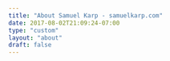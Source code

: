 ```yaml
---
title: "About Samuel Karp - samuelkarp.com"
date: 2017-08-02T21:09:24-07:00
type: "custom"
layout: "about"
draft: false
---
```


